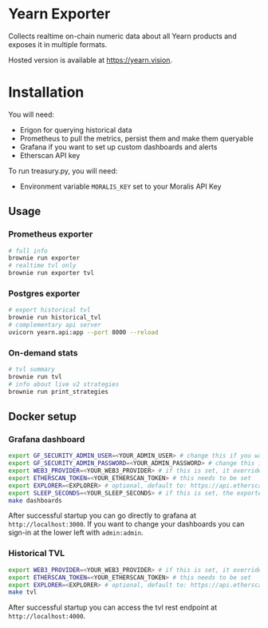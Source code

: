 # Yearn Exporter

Collects realtime on-chain numeric data about all Yearn products and exposes it in multiple formats.

Hosted version is available at https://yearn.vision.

# Installation

You will need:

- Erigon for querying historical data
- Prometheus to pull the metrics, persist them and make them queryable
- Grafana if you want to set up custom dashboards and alerts
- Etherscan API key 

To run treasury.py, you will need:
- Environment variable `MORALIS_KEY` set to your Moralis API Key

## Usage

### Prometheus exporter

```bash
# full info
brownie run exporter
# realtime tvl only
brownie run exporter tvl
```

### Postgres exporter

```bash
# export historical tvl
brownie run historical_tvl
# complementary api server
uvicorn yearn.api:app --port 8000 --reload
```

### On-demand stats

```bash
# tvl summary
brownie run tvl
# info about live v2 strategies
brownie run print_strategies
```

## Docker setup

### Grafana dashboard

```bash
export GF_SECURITY_ADMIN_USER=<YOUR_ADMIN_USER> # change this if you want to have a different admin user name, default is admin
export GF_SECURITY_ADMIN_PASSWORD=<YOUR_ADMIN_PASSWORD> # change this if you want to have a different admin password, default is admin
export WEB3_PROVIDER=<YOUR_WEB3_PROVIDER> # if this is set, it overrides Infura, and instead a custom url is used as the web3 provider
export ETHERSCAN_TOKEN=<YOUR_ETHERSCAN_TOKEN> # this needs to be set
export EXPLORER=<EXPLORER> # optional, default to: https://api.etherscan.io/api
export SLEEP_SECONDS=<YOUR_SLEEP_SECONDS> # if this is set, the exporters will wait the given amount of time between subsequent invocations to your web3 provider.
make dashboards
```

After successful startup you can go directly to grafana at `http://localhost:3000`. If you want to change your dashboards you can sign-in at the lower left with `admin:admin`.

### Historical TVL

```bash
export WEB3_PROVIDER=<YOUR_WEB3_PROVIDER> # if this is set, it overrides Infura, and instead a custom url is used as the web3 provider
export ETHERSCAN_TOKEN=<YOUR_ETHERSCAN_TOKEN> # this needs to be set
export EXPLORER=<EXPLORER> # optional, default to: https://api.etherscan.io/api
make tvl
```

After successful startup you can access the tvl rest endpoint at `http://localhost:4000`.
